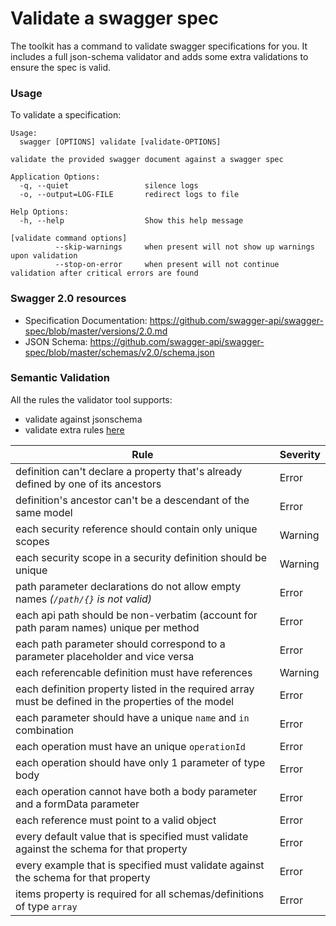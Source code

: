 # Validate a swagger spec

The toolkit has a command to validate swagger specifications for you.
It includes a full json-schema validator and adds some extra validations to ensure the spec is valid.

<!--more-->

### Usage

To validate a specification:

```
Usage:
  swagger [OPTIONS] validate [validate-OPTIONS]

validate the provided swagger document against a swagger spec

Application Options:
  -q, --quiet                 silence logs
  -o, --output=LOG-FILE       redirect logs to file

Help Options:
  -h, --help                  Show this help message

[validate command options]
          --skip-warnings     when present will not show up warnings upon validation
          --stop-on-error     when present will not continue validation after critical errors are found
```

### Swagger 2.0 resources

* Specification Documentation: https://github.com/swagger-api/swagger-spec/blob/master/versions/2.0.md
* JSON Schema: https://github.com/swagger-api/swagger-spec/blob/master/schemas/v2.0/schema.json

### Semantic Validation

All the rules the validator tool supports:

*	validate against jsonschema
*	validate extra rules [here](https://github.com/apigee-127/sway/tree/master/docs#semantic-validation)

Rule | Severity
-----|---------
definition can't declare a property that's already defined by one of its ancestors | Error
definition's ancestor can't be a descendant of the same model | Error
each security reference should contain only unique scopes | Warning
each security scope in a security definition should be unique | Warning
path parameter declarations do not allow empty names _(`/path/{}` is not valid)_ | Error
each api path should be non-verbatim (account for path param names) unique per method | Error
each path parameter should correspond to a parameter placeholder and vice versa | Error
each referencable definition must have references | Warning
each definition property listed in the required array must be defined in the properties of the model | Error
each parameter should have a unique `name` and `in` combination | Error
each operation must have an unique `operationId` | Error
each operation should have only 1 parameter of type body | Error
each operation cannot have both a body parameter and a formData parameter | Error
each reference must point to a valid object | Error
every default value that is specified must validate against the schema for that property | Error
every example that is specified must validate against the schema for that property | Error
items property is required for all schemas/definitions of type `array` | Error
